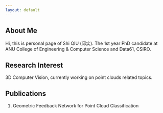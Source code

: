 ```yaml
---
layout: default
---
```


## About Me

Hi, this is personal page of Shi QIU (邱实). The 1st year PhD candidate at ANU College of Engineering & Computer Science and Data61, CSIRO. 

## Research Interest

3D Computer Vision, currently working on point clouds related topics.

## Publications

1. Geometric Feedback Network for Point Cloud Classification
